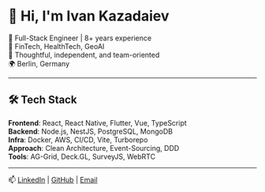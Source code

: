 # 👋 Hi, I'm Ivan Kazadaiev

🎯 Full-Stack Engineer | 8+ years experience  
🏥 FinTech, HealthTech, GeoAI  
🤝 Thoughtful, independent, and team-oriented  
🌍 Berlin, Germany

---

## 🛠 Tech Stack

**Frontend**: React, React Native, Flutter, Vue, TypeScript  
**Backend**: Node.js, NestJS, PostgreSQL, MongoDB  
**Infra**: Docker, AWS, CI/CD, Vite, Turborepo  
**Approach**: Clean Architecture, Event-Sourcing, DDD  
**Tools**: AG-Grid, Deck.GL, SurveyJS, WebRTC  

---

📫 [LinkedIn](https://www.linkedin.com/in/ivan-kazadaiev-0b5ba112b/) | [GitHub](https://github.com/evankazadaiev) | [Email](mailto:ivankazadaev21@gmail.com)
